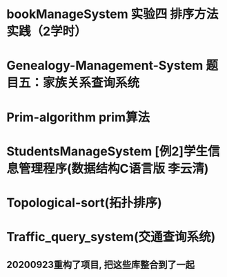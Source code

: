 # bookManageSystem 实验四 排序方法实践（2学时）
# Genealogy-Management-System 题目五：家族关系查询系统
# Prim-algorithm prim算法
# StudentsManageSystem [例2]学生信息管理程序(数据结构C语言版 李云清)
# Topological-sort(拓扑排序)
# Traffic_query_system(交通查询系统)
## 20200923重构了项目, 把这些库整合到了一起